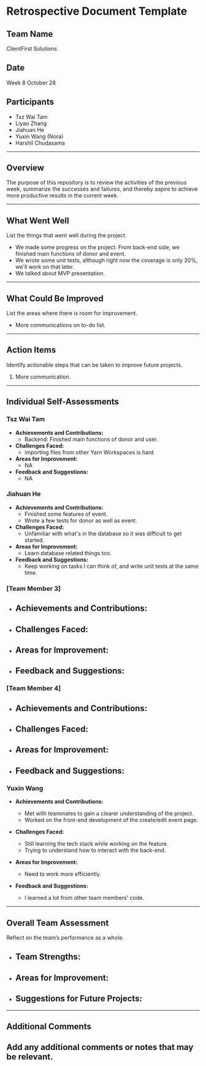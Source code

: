 # Retrospective Document Template

## Team Name

ClientFirst Solutions

## Date

Week 8 October 28

## Participants

- Tsz Wai Tam
- Liyao Zhang
- Jiahuan He
- Yuxin Wang (Nora)
- Harshil Chudasama

---

## Overview

The purpose of this repository is to review the activities of the previous week, summarize the successes and failures, and thereby aspire to achieve more productive results in the current week.

---

## What Went Well

List the things that went well during the project.

- We made some progress on the project. From back-end side, we finished main functions of donor and event.
- We wrote some unit tests, although right now the coverage is only 20%, we'll work on that later.
- We talked about MVP presentation.

---

## What Could Be Improved

List the areas where there is room for improvement.

- More communications on to-do list.

---

## Action Items

Identify actionable steps that can be taken to improve future projects.

1. More communication.

---

## Individual Self-Assessments

### Tsz Wai Tam

- **Achievements and Contributions:**
  - Backend: Finished main functions of donor and user.
- **Challenges Faced:**
  - importing files from other Yarn Workspaces is hard
- **Areas for Improvement:**
  - NA
- **Feedback and Suggestions:**
  - NA

### Jiahuan He

- **Achievements and Contributions:**
  - Finished some features of event.
  - Wrote a few tests for donor as well as event.
- **Challenges Faced:**
  - Unfamiliar with what's in the database so it was difficult to get started.
- **Areas for Improvement:**
  - Learn database related things too.
- **Feedback and Suggestions:**
  - Keep working on tasks I can think of, and write unit tests at the same time.

### [Team Member 3]

- ## **Achievements and Contributions:**
- ## **Challenges Faced:**
- ## **Areas for Improvement:**
- ## **Feedback and Suggestions:**

### [Team Member 4]

- ## **Achievements and Contributions:**
- ## **Challenges Faced:**
- ## **Areas for Improvement:**
- ## **Feedback and Suggestions:**

### Yuxin Wang

- **Achievements and Contributions:**

  - Met with teammates to gain a clearer understanding of the project.
  - Worked on the front-end development of the create/edit event page.

- **Challenges Faced:**

  - Still learning the tech stack while working on the feature.
  - Trying to understand how to interact with the back-end.

- **Areas for Improvement:**

  - Need to work more efficiently.

- **Feedback and Suggestions:**
  - I learned a lot from other team members' code.

---

## Overall Team Assessment

Reflect on the team’s performance as a whole.

- ## **Team Strengths:**
- ## **Areas for Improvement:**
- ## **Suggestions for Future Projects:**

---

## Additional Comments

## Add any additional comments or notes that may be relevant.
